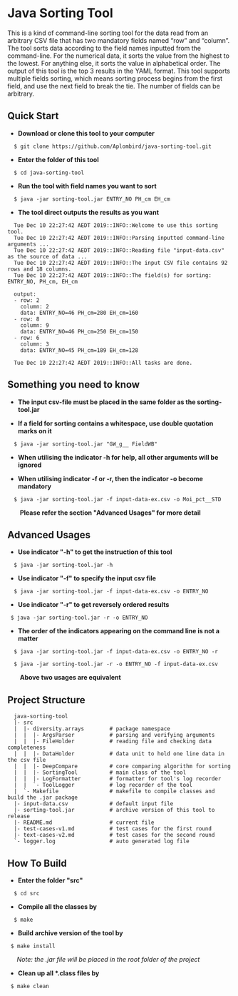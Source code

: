 # Java Sorting Tool

This is a kind of command-line sorting tool for the data read from an arbitrary CSV file that has two mandatory fields named “row” and “column”. The tool sorts data according to the field names inputted from the command-line. For the numerical data, it sorts the value from the highest to the lowest. For anything else, it sorts the value in alphabetical order. The output of this tool is the top 3 results in the YAML format. This tool supports multiple fields sorting, which means sorting process begins from the first field, and use the next field to break the tie. The number of fields can be arbitrary.

## Quick Start

- **Download or clone this tool to your computer**  
~~~
  $ git clone https://github.com/Aplombird/java-sorting-tool.git  
~~~

- **Enter the folder of this tool**
~~~
  $ cd java-sorting-tool  
~~~

- **Run the tool with field names you want to sort**  
~~~
  $ java -jar sorting-tool.jar ENTRY_NO PH_cm EH_cm  
~~~

- **The tool direct outputs the results as you want**
~~~
  Tue Dec 10 22:27:42 AEDT 2019::INFO::Welcome to use this sorting tool.
  Tue Dec 10 22:27:42 AEDT 2019::INFO::Parsing inputted command-line arguments ...
  Tue Dec 10 22:27:42 AEDT 2019::INFO::Reading file "input-data.csv" as the source of data ...
  Tue Dec 10 22:27:42 AEDT 2019::INFO::The input CSV file contains 92 rows and 18 columns.
  Tue Dec 10 22:27:42 AEDT 2019::INFO::The field(s) for sorting: ENTRY_NO, PH_cm, EH_cm
  
  output:
  - row: 2
    column: 2
    data: ENTRY_NO=46 PH_cm=280 EH_cm=160
  - row: 8
    column: 9
    data: ENTRY_NO=46 PH_cm=250 EH_cm=150
  - row: 6
    column: 3
    data: ENTRY_NO=45 PH_cm=189 EH_cm=128
  
  Tue Dec 10 22:27:42 AEDT 2019::INFO::All tasks are done.
~~~

## Something you need to know

- **The input csv-file must be placed in the same folder as the sorting-tool.jar**

- **If a field for sorting contains a whitespace, use double quotation marks on it**
~~~
  $ java -jar sorting-tool.jar "GW_g__ FieldWB"
~~~

- **When utilising the indicator -h for help, all other arguments will be ignored**

- **When utilising indicator -f or -r, then the indicator -o become mandatory**
~~~
  $ java -jar sorting-tool.jar -f input-data-ex.csv -o Moi_pct__STD
~~~
&emsp;&emsp;**Please refer the section "Advanced Usages" for more detail**  

## Advanced Usages  

- **Use indicator "-h" to get the instruction of this tool**
~~~
  $ java -jar sorting-tool.jar -h
~~~

- **Use indicator "-f" to specify the input csv file**
~~~
  $ java -jar sorting-tool.jar -f input-data-ex.csv -o ENTRY_NO 
~~~

- **Use indicator "-r" to get reversely ordered results**
~~~
 $ java -jar sorting-tool.jar -r -o ENTRY_NO 
~~~

- **The order of the indicators appearing on the command line is not a matter**
~~~
  $ java -jar sorting-tool.jar -f input-data-ex.csv -o ENTRY_NO -r 
~~~
~~~
  $ java -jar sorting-tool.jar -r -o ENTRY_NO -f input-data-ex.csv 
~~~
&emsp;&emsp;**Above two usages are equivalent**

## Project Structure

~~~
  java-sorting-tool
  |- src
  |  |- diversity.arrays        # package namespace
  |  |  |- ArgsParser           # parsing and verifying arguments
  |  |  |- FileHolder           # reading file and checking data completeness
  |  |  |- DataHolder           # data unit to hold one line data in the csv file
  |  |  |- DeepCompare          # core comparing algorithm for sorting
  |  |  |- SortingTool          # main class of the tool
  |  |  |- LogFormatter         # formatter for tool's log recorder
  |  |  `- ToolLogger           # log recorder of the tool
  |  `- Makefile                # makefile to compile classes and build the .jar package
  |- input-data.csv             # default input file
  |- sorting-tool.jar           # archive version of this tool to release
  |- README.md                  # current file
  |- test-cases-v1.md           # test cases for the first round
  |- text-cases-v2.md           # test cases for the second round
  `- logger.log                 # auto generated log file
~~~

## How To Build  

- **Enter the folder "src"**
~~~
  $ cd src
~~~

- **Compile all the classes by**
~~~
  $ make
~~~

- **Build archive version of the tool by**
~~~
 $ make install
~~~
&emsp;&ensp;*Note: the .jar file will be placed in the root folder of the project*

- **Clean up all \*.class files by**
~~~
 $ make clean
~~~